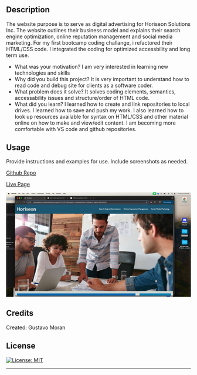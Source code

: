 # <First-Challenge-Code-Refactor>

## Description

The website purpose is to serve as digital advertising for Horiseon Solutions Inc. The website outlines their business model and explains their search engine optimization, online reputation management and social media marketing. For my first bootcamp coding challange, i refactored their HTML/CSS code. I integrated the coding for optimized accessbility and long term use. 


- What was your motivation? I am very interested in learning new technologies and skills
- Why did you build this project? It is very important to understand how to read code and debug site for clients as a software coder.
- What problem does it solve? It solves coding elements, semantics, accessability issues and structure/order of HTML code. 
- What did you learn? I learned how to create and link repositories to local drives. I learned how to save and push my work. I also learned how to look up resources available for syntax on HTML/CSS and other material online on how to make and view/edit content. I am becoming more comfortable with VS code and github repositories. 


## Usage

Provide instructions and examples for use. Include screenshots as needed.


<a href="https://github.com/gus7770/first-challenge-code-refactor"> Github Repo </a>

<a href="https://gus7770.github.io/first-challenge-code-refactor/"> Live Page</a>

    

  ![alt text](./assets/images/screenshot%20of%20my%20work.jpg)
   

## Credits

Created: Gustavo Moran

## License

[![License: MIT](https://img.shields.io/badge/License-MIT-yellow.svg)](https://opensource.org/licenses/MIT)

---
